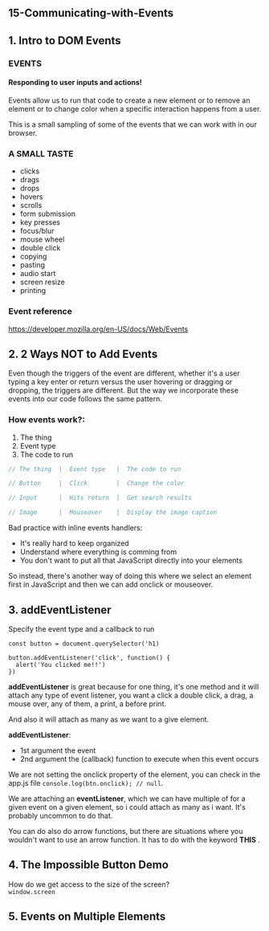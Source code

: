 ## 15-Communicating-with-Events

## 1. Intro to DOM Events

### EVENTS

#### Responding to user inputs and actions!

Events allow us to run that code to create a new element or to remove an element or to change color when a specific interaction happens from a user.

This is a small sampling of some of the events that we can work with in our browser.

### A SMALL TASTE

- clicks
- drags
- drops
- hovers
- scrolls
- form submission
- key presses
- focus/blur
- mouse wheel
- double click
- copying
- pasting
- audio start
- screen resize
- printing

### Event reference

https://developer.mozilla.org/en-US/docs/Web/Events

## 2. 2 Ways NOT to Add Events

Even though the triggers of the event are different, whether it's a user typing a key enter or return versus the user hovering or dragging or dropping, the triggers are different. But the way we incorporate these events into our code follows the same pattern.

### How events work?:
1. The thing
2. Event type
3. The code to run

```javascript
// The thing  |  Event type   |  The code to run

// Button     |  Click        |  Change the color

// Input      |  Hits return  |  Get search results

// Image      |  Mouseover    |  Display the image caption
```

Bad practice with inline events handlers:

- It's really hard to keep organized
- Understand where everything is comming from
- You don't want to put all that JavaScript directly into your elements

So instead, there's another way of doing this where we select an element first in JavaScript and then we can add onclick or mouseover.

## 3. addEventListener
Specify the event type and a callback to run

```
const button = document.querySelector('h1)

button.addEventListener('click', function() {
  alert('You clicked me!!')
})
```

**addEventListener** is great because for one thing, it's one method and it will attach any type of event listener, you want a click a double click, a drag, a mouse over, any of them, a print, a before print.

And also it will attach as many as we want to a give element. 

**addEventListener**:
- 1st argument the event
- 2nd argument the (callback) function to execute when this event occurs

We are not setting the onclick property of the element, you can check in the app.js file `console.log(btn.onclick); // null`.

We are attaching an **eventListener**, which we can have multiple of for a given event on a given element, so i could attach as many as i want. It's probably uncommon to do that.

You can do also do arrow functions, but there are situations where you wouldn't want to use an arrow function. It has to do with the keyword **THIS** .

## 4. The Impossible Button Demo

How do we get access to the size of the screen?  
`window.screen`

## 5. Events on Multiple Elements


